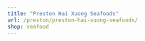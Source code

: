 ```yaml
---
title: "Preston Hai Xuong Seafoods"
url: /preston/preston-hai-xuong-seafoods/
shop: seafood
---
```

